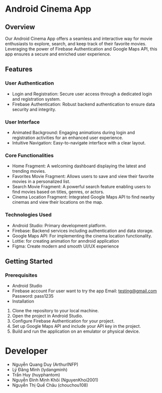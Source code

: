 # Android Cinema App
## Overview
Our Android Cinema App offers a seamless and interactive way for movie enthusiasts to explore, search, and keep track of their favorite movies. Leveraging the power of Firebase Authentication and Google Maps API, this app ensures a secure and enriched user experience.

## Features
### User Authentication
* Login and Registration: Secure user access through a dedicated login and registration system.
* Firebase Authentication: Robust backend authentication to ensure data security and integrity.
### User Interface
* Animated Background: Engaging animations during login and registration activities for an enhanced user experience.
* Intuitive Navigation: Easy-to-navigate interface with a clear layout.
### Core Functionalities
* Home Fragment: A welcoming dashboard displaying the latest and trending movies.
* Favorites Movie Fragment: Allows users to save and view their favorite movies in a personalized list.
* Search Movie Fragment: A powerful search feature enabling users to find movies based on titles, genres, or actors.
* Cinema Location Fragment: Integrated Google Maps API to find nearby cinemas and view their locations on the map.
### Technologies Used
* Android Studio: Primary development platform.
* Firebase: Backend services including authentication and data storage.
* Google Maps API: For implementing the cinema location functionality.
* Lottie: for creating animation for anndroid application
* Figma: Create modern and smooth UI/UX experience
## Getting Started
### Prerequisites
* Android Studio
* Firebase account
For user want to try the app
Email: testing@gmail.com
Password: pass1235
* Installation
1. Clone the repository to your local machine.
2. Open the project in Android Studio.
3. Configure Firebase Authentication for your project.
4. Set up Google Maps API and include your API key in the project.
5. Build and run the application on an emulator or physical device.
# Developer
* Nguyễn Quang Duy (ArthurINFP)
* Lý Đăng Minh (lydangminh)
* Trần Huy (huyphantom)
* Nguyễn Đình Minh Khôi (NguyenKhoi2001)
* Nguyễn Thị Quế Châu (chouchou108)


